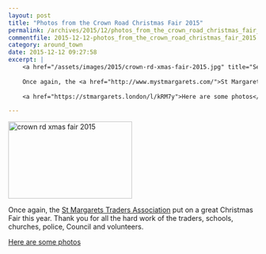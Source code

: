 ```yaml
---
layout: post
title: "Photos from the Crown Road Christmas Fair 2015"
permalink: /archives/2015/12/photos_from_the_crown_road_christmas_fair_2015.html
commentfile: 2015-12-12-photos_from_the_crown_road_christmas_fair_2015
category: around_town
date: 2015-12-12 09:27:58
excerpt: |
    <a href="/assets/images/2015/crown-rd-xmas-fair-2015.jpg" title="See larger version of - crown rd xmas fair 2015"><img src="/assets/images/2015/crown-rd-xmas-fair-2015_thumb.jpg" width="150" height="93" alt="crown rd xmas fair 2015" class="photo right" /></a>
    
    Once again, the <a href="http://www.mystmargarets.com/">St Margarets Traders Association</a> put on a great Christmas Fair this year.  Thank you for all the hard work of the traders, schools, churches, police, Council and volunteers.
    
    <a href="https://stmargarets.london/l/kRM7y">Here are some photos</a>

---
```


<a href="/assets/images/2015/crown-rd-xmas-fair-2015.jpg" title="See larger version of - crown rd xmas fair 2015"><img src="/assets/images/2015/crown-rd-xmas-fair-2015_thumb.jpg" width="250" height="156" alt="crown rd xmas fair 2015" class="photo right" /></a>

Once again, the [St Margarets Traders Association](http://www.mystmargarets.com/) put on a great Christmas Fair this year. Thank you for all the hard work of the traders, schools, churches, police, Council and volunteers.

[Here are some photos](/l/kRM7y)

